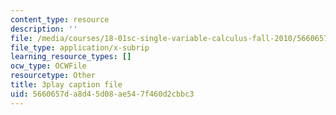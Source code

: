 ```yaml
---
content_type: resource
description: ''
file: /media/courses/18-01sc-single-variable-calculus-fall-2010/5660657da8d45d08ae547f460d2cbbc3_PNTnmH6jsRI.vtt
file_type: application/x-subrip
learning_resource_types: []
ocw_type: OCWFile
resourcetype: Other
title: 3play caption file
uid: 5660657d-a8d4-5d08-ae54-7f460d2cbbc3
---
```


